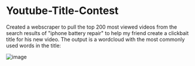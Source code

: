 # Youtube-Title-Contest

Created a webscraper to pull the top 200 most viewed videos from the search results of "iphone battery repair" to help my friend create a clickbait title for his new video. 
The output is a wordcloud with the most commonly used words in the title: 

![image](https://user-images.githubusercontent.com/20735594/130367850-f086b7b5-c135-42b3-8a9b-e42c7ac01504.png)
